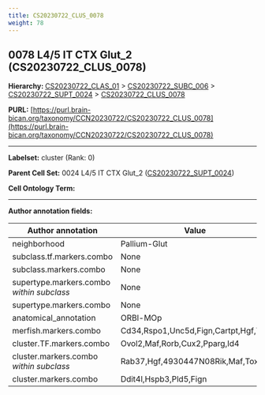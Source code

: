 ```yaml
---
title: CS20230722_CLUS_0078
weight: 78
---
```

## 0078 L4/5 IT CTX Glut_2 (CS20230722_CLUS_0078)
<b>Hierarchy: </b>
[CS20230722_CLAS_01](../CS20230722_CLAS_01) >
[CS20230722_SUBC_006](../CS20230722_SUBC_006) >
[CS20230722_SUPT_0024](../CS20230722_SUPT_0024) >
[CS20230722_CLUS_0078](../CS20230722_CLUS_0078)

**PURL:** [https://purl.brain-bican.org/taxonomy/CCN20230722/CS20230722_CLUS_0078](https://purl.brain-bican.org/taxonomy/CCN20230722/CS20230722_CLUS_0078)

---


**Labelset:** cluster (Rank: 0)

**Parent Cell Set:** 0024 L4/5 IT CTX Glut_2 ([CS20230722_SUPT_0024](../CS20230722_SUPT_0024))



**Cell Ontology Term:** 

[MARKER GENES.]: #


---

[TRANSFERRED ANNOTATIONS.]: #


[AUTHOR ANNOTATION FIELDS.]: #


**Author annotation fields:**

| Author annotation | Value |
|-------------------|-------|
|neighborhood|Pallium-Glut|
|subclass.tf.markers.combo|None|
|subclass.markers.combo|None|
|supertype.markers.combo _within subclass_|None|
|supertype.markers.combo|None|
|anatomical_annotation|ORBl-MOp|
|merfish.markers.combo|Cd34,Rspo1,Unc5d,Fign,Cartpt,Hgf,Tox|
|cluster.TF.markers.combo|Ovol2,Maf,Rorb,Cux2,Pparg,Id4|
|cluster.markers.combo _within subclass_|Rab37,Hgf,4930447N08Rik,Maf,Tox|
|cluster.markers.combo|Ddit4l,Hspb3,Pld5,Fign|
